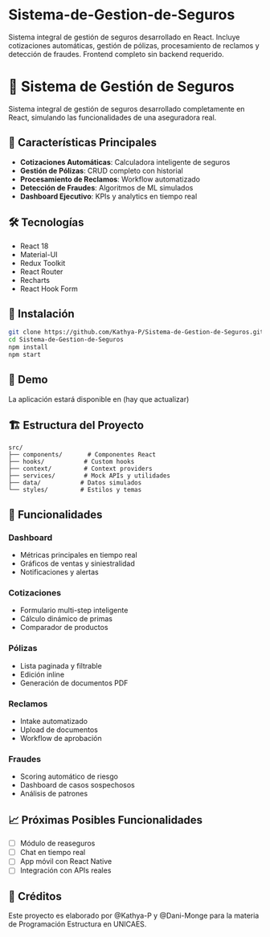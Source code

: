 # Sistema-de-Gestion-de-Seguros
Sistema integral de gestión de seguros desarrollado en React. Incluye cotizaciones automáticas, gestión de pólizas, procesamiento de reclamos y detección de fraudes. Frontend completo sin backend requerido.
# 🏢 Sistema de Gestión de Seguros

Sistema integral de gestión de seguros desarrollado completamente en React, simulando las funcionalidades de una aseguradora real.

## 🎯 Características Principales

- **Cotizaciones Automáticas**: Calculadora inteligente de seguros
- **Gestión de Pólizas**: CRUD completo con historial
- **Procesamiento de Reclamos**: Workflow automatizado
- **Detección de Fraudes**: Algoritmos de ML simulados
- **Dashboard Ejecutivo**: KPIs y analytics en tiempo real

## 🛠️ Tecnologías

- React 18
- Material-UI
- Redux Toolkit
- React Router
- Recharts
- React Hook Form

## 🚀 Instalación

```bash
git clone https://github.com/Kathya-P/Sistema-de-Gestion-de-Seguros.git
cd Sistema-de-Gestion-de-Seguros
npm install
npm start
```

## 📱 Demo

La aplicación estará disponible en (hay que actualizar)

## 🏗️ Estructura del Proyecto

```
src/
├── components/       # Componentes React
├── hooks/           # Custom hooks
├── context/         # Context providers
├── services/        # Mock APIs y utilidades
├── data/           # Datos simulados
└── styles/         # Estilos y temas
```

## 🎨 Funcionalidades

### Dashboard
- Métricas principales en tiempo real
- Gráficos de ventas y siniestralidad
- Notificaciones y alertas

### Cotizaciones
- Formulario multi-step inteligente
- Cálculo dinámico de primas
- Comparador de productos

### Pólizas
- Lista paginada y filtrable
- Edición inline
- Generación de documentos PDF

### Reclamos
- Intake automatizado
- Upload de documentos
- Workflow de aprobación

### Fraudes
- Scoring automático de riesgo
- Dashboard de casos sospechosos
- Análisis de patrones

## 📈 Próximas Posibles Funcionalidades

- [ ] Módulo de reaseguros
- [ ] Chat en tiempo real
- [ ] App móvil con React Native
- [ ] Integración con APIs reales

## 📄 Créditos

Este proyecto es elaborado por @Kathya-P y @Dani-Monge para la materia de Programación Estructura en UNICAES.
